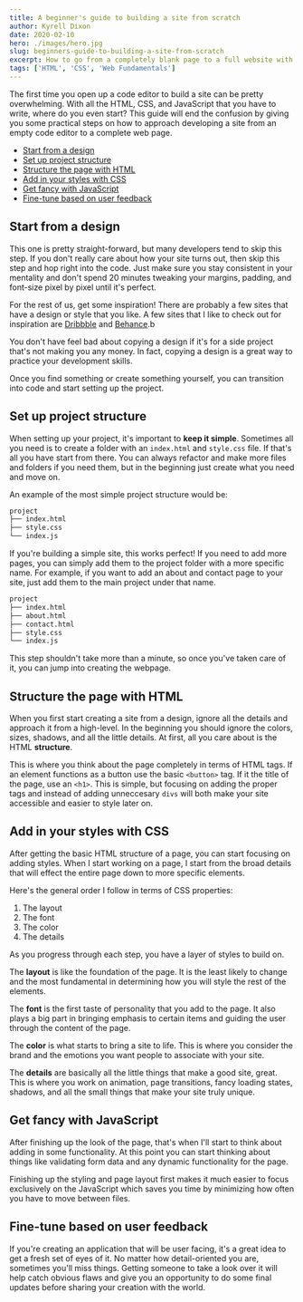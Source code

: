 ```yaml
---
title: A beginner's guide to building a site from scratch
author: Kyrell Dixon
date: 2020-02-10
hero: ./images/hero.jpg
slug: beginners-guide-to-building-a-site-from-scratch
excerpt: How to go from a completely blank page to a full website with any framework
tags: ['HTML', 'CSS', 'Web Fundamentals']
---
```


The first time you open up a code editor to build a site can be pretty overwhelming. With all the HTML, CSS, and JavaScript that you have to write, where do you even start? This guide will end the confusion by giving you some practical steps on how to approach developing a site from an empty code editor to a complete web page.

- [Start from a design](#start-from-a-design)
- [Set up project structure](#set-up-project-structure)
- [Structure the page with HTML](#structure-the-page-with-html)
- [Add in your styles with CSS](#add-in-your-styles-with-css)
- [Get fancy with JavaScript](#get-fancy-with-javascript)
- [Fine-tune based on user feedback](#fine-tune-based-on-user-feedback)

## Start from a design

This one is pretty straight-forward, but many developers tend to skip this step. If you don't really care about how your site turns out, then skip this step and hop right into the code. Just make sure you stay consistent in your mentality and don't spend 20 minutes tweaking your margins, padding, and font-size pixel by pixel until it's perfect.

For the rest of us, get some inspiration! There are probably a few sites that have a design or style that you like. A few sites that I like to check out for inspiration are [Dribbble](https://www.dribbble.com) and [Behance](https://www.behance.net).b 

You don't have feel bad about copying a design if it's for a side project that's not making you any money. In fact, copying a design is a great way to practice your development skills.

Once you find something or create something yourself, you can transition into code and start setting up the project.

## Set up project structure

When setting up your project, it's important to **keep it simple**. Sometimes all you need is to create a folder with an `index.html` and `style.css` file. If that's all you have start from there. You can always refactor and make more files and folders if you need them, but in the beginning just create what you need and move on.

An example of the most simple project structure would be:

```bash
project
├── index.html
├── style.css
└── index.js
```

If you're building a simple site, this works perfect! If you need to add more pages, you can simply add them to the project folder
with a more specific name. For example, if you want to add an about and contact page to your site, just add them to the main project under that name.

```bash {3-4}
project
├── index.html
├── about.html
├── contact.html
├── style.css
└── index.js
```

This step shouldn't take more than a minute, so once you've taken care of it, you can jump into creating the webpage.

## Structure the page with HTML

When you first start creating a site from a design, ignore all the details and approach it from a high-level. In the beginning you should ignore the colors, sizes, shadows, and all the little details. At first, all you care about is the HTML **structure**.

This is where you think about the page completely in terms of HTML tags. If an element functions as a button use the basic `<button>` tag. If it the title of the page, use an `<h1>`. This is simple, but focusing on adding the proper tags and instead of adding unneccesary `divs` will both make your site accessible and easier to style later on.

## Add in your styles with CSS

After getting the basic HTML structure of a page, you can start focusing on adding styles. When I start working on a page, I start from the broad details that will effect the entire page down to more specific elements.

Here's the general order I follow in terms of CSS properties:

1. The layout
2. The font
3. The color
4. The details

As you progress through each step, you have a layer of styles to build on.

The **layout** is like the foundation of the page. It is the least likely to change and the most fundamental in determining how you will style the rest of the elements.

The **font** is the first taste of personality that you add to the page. It also plays a big part in bringing emphasis to certain items and guiding the user through the content of the page.

The **color** is what starts to bring a site to life. This is where you consider the brand and the emotions you want people to associate with your site.

The **details** are basically all the little things that make a good site, great. This is where you work on animation, page transitions, fancy loading states, shadows, and all the small things that make your site truly unique.

## Get fancy with JavaScript

After finishing up the look of the page, that's when I'll start to think about adding in some functionality. At this point
you can start thinking about things like validating form data and any dynamic functionality for the page.

Finishing up the styling and page layout first makes it much easier to focus exclusively on the JavaScript which saves you time by minimizing how often you have to move between files.

## Fine-tune based on user feedback

If you're creating an application that will be user facing, it's a great idea to get a fresh set of eyes of it. No matter how detail-oriented you are, sometimes you'll miss things. Getting someone to take a look over it will help catch obvious flaws and give you an opportunity to do some final updates before sharing your creation with the world.
